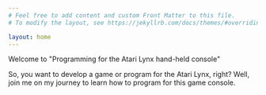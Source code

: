 ```yaml
---
# Feel free to add content and custom Front Matter to this file.
# To modify the layout, see https://jekyllrb.com/docs/themes/#overriding-theme-defaults

layout: home
---
```

Welcome to "Programming for the Atari Lynx hand-held console"

So, you want to develop a game or program for the Atari Lynx, right? Well, join me on my journey to learn how to program for this game console.